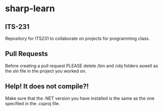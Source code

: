 # sharp-learn

## ITS-231
Repository for ITS231 to collaborate on projects for programming class.

## Pull Requests
Before creating a pull request PLEASE delete /bin and /obj folders aswell as the sln file in the project you worked on.

## Help! It does not compile?!
Make sure that the .NET version you have installed is the same as the one specified in the .csproj file.